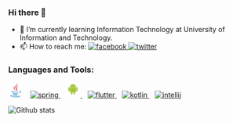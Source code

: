 ### Hi there 👋
- :book: I’m currently learning Information Technology at University of Information and Technology.
- 📫 How to reach me: 
  <a href="https://www.facebook.com/profile.php?id=100012485221583" target="_blank">
    <img src="https://img.icons8.com/fluent/48/000000/facebook-new.png" alt="facebook" width="35" height="35"/>
  </a>
  <a href="https://twitter.com/rye1905" target="_blank">
    <img src="https://img.icons8.com/fluent/50/000000/twitter.png" alt="twitter" width="35" height="35"/>
  </a> 
<!--
**mxt1905/mxt1905** is a ✨ _special_ ✨ repository because its `README.md` (this file) appears on your GitHub profile.
<img src="https://img.icons8.com/fluent/48/000000/facebook-new.png"/>
Here are some ideas to get you started:

- 🔭 I’m currently working on ...
- 🌱 I’m currently learning ...
- 👯 I’m looking to collaborate on ...
- 🤔 I’m looking for help with ...
- 💬 Ask me about ...
- 📫 How to reach me: ...
- 😄 Pronouns: ...
- ⚡ Fun fact: ...
-->


### Languages and Tools:

<p align="left">
  <div class="flex-container" style="justify-content: space-between">
  <a href="https://www.java.com" target="_blank"> <img src="https://raw.githubusercontent.com/devicons/devicon/master/icons/java/java-original.svg" alt="java" width="30" height="30"/></a> &ensp;
  <a href="https://spring.io/" target="_blank"> <img src="https://www.vectorlogo.zone/logos/springio/springio-icon.svg" alt="spring" width="30" height="30"/> </a> &ensp;
  <a href="https://developer.android.com" target="_blank"> <img src="https://raw.githubusercontent.com/devicons/devicon/master/icons/android/android-original-wordmark.svg" alt="android" width="30" height="30"/> </a> &ensp;
  <a href="https://flutter.dev" target="_blank"> <img src="https://www.vectorlogo.zone/logos/flutterio/flutterio-icon.svg" alt="flutter" width="30" height="30"/> </a> &ensp;
  <a href="https://kotlinlang.org" target="_blank"> <img src="https://www.vectorlogo.zone/logos/kotlinlang/kotlinlang-icon.svg" alt="kotlin" width="30" height="30"/> </a> &ensp;
  <a href="https://www.jetbrains.com/idea/promo/?gclid=57370b11dec81c66c36a6bbbcdc89309&gclsrc=3p.ds" target="_blank"> <img src="https://img.icons8.com/color/48/000000/intellij-idea.png" alt="intellij" width="30" height="30"/></a> &ensp;
</div>
</p> 

![Github stats](https://github-readme-stats.vercel.app/api?username=mxt1905&show_icons=true&theme=dracula)
